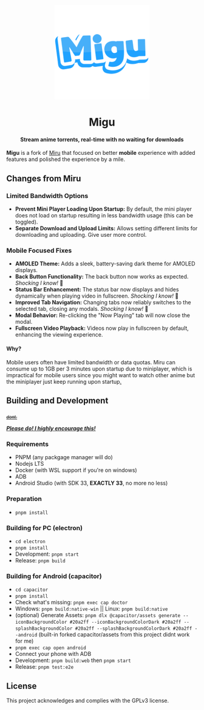<p align="center">
	<a href="https://github.com/NoCrypt/migu">
		<img src="./common/public/logo_filled.png" width="250">
	</a>
</p>
<h1 align="center"><b>Migu</b></h1>

<h4 align="center"><b>Stream anime torrents, real-time with no waiting for downloads</b></h4>

**Migu** is a fork of [Miru](https://github.com/ThaUnknown/miru/) that focused on better **mobile** experience with added features and polished the experience by a mile.


## Changes from Miru

### Limited Bandwidth Options
- **Prevent Mini Player Loading Upon Startup:** By default, the mini player does not load on startup resulting in less bandwidth usage (this can be toggled).
- **Separate Download and Upload Limits:** Allows setting different limits for downloading and uploading. Give user more control.

### Mobile Focused Fixes

- **AMOLED Theme:** Adds a sleek, battery-saving dark theme for AMOLED displays.
- **Back Button Functionality:** The back button now works as expected. *Shocking I know!* 🤯
- **Status Bar Enhancement:** The status bar now displays and hides dynamically when playing video in fullscreen. *Shocking I know!* 🤯
- **Improved Tab Navigation:** Changing tabs now reliably switches to the selected tab, closing any modals. *Shocking I know!* 🤯
- **Modal Behavior:** Re-clicking the "Now Playing" tab will now close the modal.
- **Fullscreen Video Playback:** Videos now play in fullscreen by default, enhancing the viewing experience.


#### Why?
Mobile users often have limited bandwidth or data quotas. Miru can consume up to 1GB per 3 minutes upon startup due to miniplayer, which is impractical for mobile users since you might want to watch other anime but the miniplayer just keep running upon startup[.](https://rentry.org/miguarg)


## **Building and Development**

<sub>[~~*dont.*~~](https://github.com/ThaUnknown/miru/#:~:text=Building%20and%20Development-,dont,-Dependencies%3A)</sub>

<u>***Please do! I highly encourage this!***</u>


### Requirements
- PNPM (any packgage manager will do)
- Nodejs LTS
- Docker (with WSL support if you're on windows)
- ADB
- Android Studio (with SDK 33, **EXACTLY 33**, no more no less)

### Preparation
- `pnpm install`

### Building for PC (electron)
- `cd electron`
- `pnpm install`
- Development: `pnpm start`
- Release: `pnpm build`

### Building for Android (capacitor)
- `cd capacitor`
- `pnpm install`
- Check what's missing: `pnpm exec cap doctor`
- Windows: `pnpm build:native-win` || Linux: `pnpm build:native`
- (optional) Generate Assets: `pnpm dlx @capacitor/assets generate --iconBackgroundColor #20a2ff --iconBackgroundColorDark #20a2ff --splashBackgroundColor #20a2ff --splashBackgroundColorDark #20a2ff --android` (built-in forked capacitor/assets from this project didnt work for me)
- `pnpm exec cap open android`
- Connect your phone with ADB
- Development: `pnpm build:web` then `pnpm start`
- Release: `pnpm test:e2e`

## License

This project acknowledges and complies with the GPLv3 license.